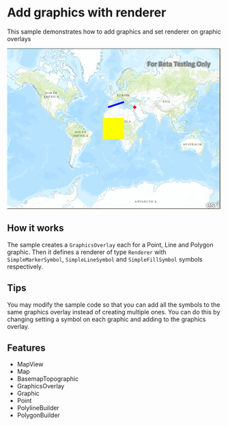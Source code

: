 # Add graphics with renderer

This sample demonstrates how to add graphics and set renderer on graphic overlays

![](capture.png)

## How it works

The sample creates a `GraphicsOverlay` each for a Point, Line and Polygon graphic. Then it defines a renderer of type `Renderer` with `SimpleMarkerSymbol`, `SimpleLineSymbol` and `SimpleFillSymbol` symbols respectively.

## Tips

You may modify the sample code so that you can add all the symbols to the same graphics overlay instead of creating multiple ones.  You can do this by changing setting a symbol on each graphic and adding to the graphics overlay.


## Features
- MapView
- Map
- BasemapTopographic
- GraphicsOverlay
- Graphic
- Point
- PolylineBuilder
- PolygonBuilder



